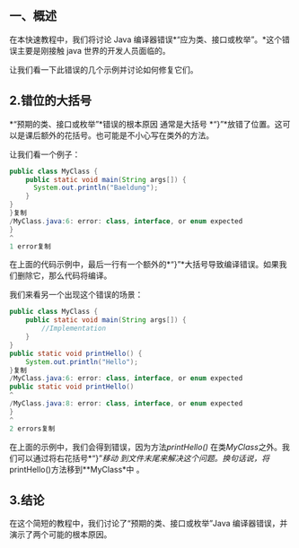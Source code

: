 ## **一、概述**

在本快速教程中，我们将讨论 Java 编译器错误*“应为类、接口或枚举”。*这个错误主要是刚接触 java 世界的开发人员面临的。

让我们看一下此错误的几个示例并讨论如何修复它们。

## **2.错位的大括号**

*“预期的类、接口或枚举”*错误的根本原因 通常是大括号 *“}”*放错了位置。这可以是课后额外的花括号。也可能是不小心写在类外的方法。

让我们看一个例子：

```java
public class MyClass {
    public static void main(String args[]) {
      System.out.println("Baeldung");
    }
}
}复制
/MyClass.java:6: error: class, interface, or enum expected
}
^
1 error复制
```

在上面的代码示例中，最后一行有一个额外的*“}”*大括号导致编译错误。如果我们删除它，那么代码将编译。

我们来看另一个出现这个错误的场景：

```java
public class MyClass {
    public static void main(String args[]) {
        //Implementation
    }
}
public static void printHello() {
    System.out.println("Hello");
}复制
/MyClass.java:6: error: class, interface, or enum expected
public static void printHello()
^
/MyClass.java:8: error: class, interface, or enum expected
}
^
2 errors复制
```

在上面的示例中，我们会得到错误，因为方法*printHello()* 在类*MyClass*之外。我们可以通过将右花括号*“}”*移动  到文件末尾来解决这个问题。换句话说，将*printHello()方法移到**MyClass*中 。

## **3.结论**

在这个简短的教程中，我们讨论了“预期的类、接口或枚举”Java 编译器错误，并演示了两个可能的根本原因。